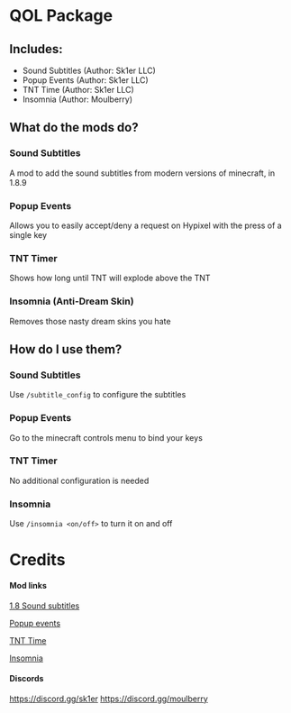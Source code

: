 # QOL Package

## Includes:

- Sound Subtitles (Author: Sk1er LLC)
- Popup Events (Author: Sk1er LLC)
- TNT Time (Author: Sk1er LLC)
- Insomnia (Author: Moulberry)

## What do the mods do?

### Sound Subtitles

A mod to add the sound subtitles from modern versions of minecraft, in 1.8.9

### Popup Events

Allows you to easily accept/deny a request on Hypixel with the press of a single key

### TNT Timer

Shows how long until TNT will explode above the TNT

### Insomnia (Anti-Dream Skin)

Removes those nasty dream skins you hate

## How do I use them?

### Sound Subtitles

Use `/subtitle_config` to configure the subtitles

### Popup Events

Go to the minecraft controls menu to bind your keys

### TNT Timer

No additional configuration is needed

### Insomnia

Use `/insomnia <on/off>` to turn it on and off

# Credits

#### Mod links
[1.8 Sound subtitles](https://sk1er.club/mods/subtitles_mod)

[Popup events](https://sk1er.club/mods/popup_events)

[TNT Time](https://sk1er.club/mods/tnttime)

[Insomnia](https://github.com/Moulberry/Insomnia/releases/)


#### Discords
https://discord.gg/sk1er
https://discord.gg/moulberry

